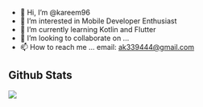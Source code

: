 - 👋 Hi, I’m @kareem96
- 👀 I’m interested in Mobile Developer Enthusiast
- 🌱 I’m currently learning Kotlin and Flutter
- 💞️ I’m looking to collaborate on ...
- 📫 How to reach me ... 
     email: ak339444@gmail.com


## Github Stats  
![](https://github-readme-stats.vercel.app/api?username=kareem96&count_private=true&show_icons=true&theme=radical)


<!---
kareem96/kareem96 is a ✨ special ✨ repository because its `README.md` (this file) appears on your GitHub profile.
You can click the Preview link to take a look at your changes.
--->
